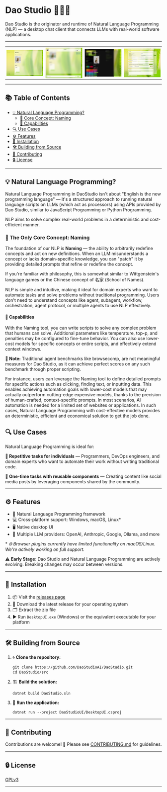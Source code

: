 # Dao Studio 🧑‍💻✨

Dao Studio is the originator and runtime of Natural Language Programming (NLP) — a desktop chat client that connects LLMs with real-world software applications.

---

<div align="center">
   <table role="presentation" style="border-collapse: collapse;">
      <tr>
         <td style="padding:4px"><img src="Assets/ScreenSnapshot/1.png" alt="Dao Studio UI 1" style="max-width:100%;height:auto;display:block;" /></td>
         <td style="padding:4px"><img src="Assets/ScreenSnapshot/2.png" alt="Dao Studio UI 2" style="max-width:100%;height:auto;display:block;" /></td>
         <td style="padding:4px"><img src="Assets/ScreenSnapshot/3.png" alt="Dao Studio UI 3" style="max-width:100%;height:auto;display:block;" /></td>
         <td style="padding:4px"><img src="Assets/ScreenSnapshot/4.png" alt="Dao Studio UI 4" style="max-width:100%;height:auto;display:block;" /></td>
      </tr>
   </table>
</div>

---

## 📚 Table of Contents

 - [💡 Natural Language Programming?](#natural-language-programming)
    - [🧩 Core Concept: Naming](#core-concept-naming)
    - [🎯 Capabilities](#capabilities)
 - [🔍 Use Cases](#use-cases)
 - [⚙️ Features](#features)
 - [🚀 Installation](#installation)
 - [🛠️ Building from Source](#building-from-source)
 - [📝 Contributing](#contributing)
 - [🔒 License](#license)

---

## 💡 Natural Language Programming?

Natural Language Programming in DaoStudio isn't about "English is the new programming language" — it's a structured approach to running natural language scripts on LLMs (which act as processors) using APIs provided by Dao Studio, similar to JavaScript Programming or Python Programming.

NLP aims to solve complex real-world problems in a deterministic and cost-efficient manner.


### 🧩 The Only Core Concept: Naming

The foundation of our NLP is **Naming** — the ability to arbitrarily redefine concepts and act on new definitions. When an LLM misunderstands a concept or lacks domain-specific knowledge, you can "patch" it by providing detailed prompts that refine or redefine the concept.

If you're familiar with philosophy, this is somewhat similar to Wittgenstein's language games or the Chinese concept of 名家 (School of Names).

NLP is simple and intuitive, making it ideal for domain experts who want to automate tasks and solve problems without traditional programming.
Users don't need to understand concepts like agent, subagent, workflow, orchestration, agent protocol, or multiple agents to use NLP effectively.

#### 🎯 Capabilities

With the Naming tool, you can write scripts to solve any complex problem that humans can solve. Additional parameters like temperature, top-p, and penalties may be configured to fine-tune behavior. 
You can also use lower-cost models for specific concepts or entire scripts, and effectively extend context windows. 

**📝 Note:** Traditional agent benchmarks like browsecomp, are not meaningful measures for Dao Studio, as it can achieve perfect scores on any such benchmark through proper scripting.

For instance, users can leverage the Naming tool to define detailed prompts for specific actions such as clicking, finding text, or inputting data. This enables achieving automation goals with lower-cost models that may actually outperform cutting-edge expensive models, thanks to the precision of human-crafted, context-specific prompts. In most scenarios, AI automation is needed for a limited set of websites or applications. In such cases, Natural Language Programming with cost-effective models provides an deterministic, efficient and economical solution to get the job done.

## 🔍 Use Cases

Natural Language Programming is ideal for:

**🔁 Repetitive tasks for individuals** — Programmers, DevOps engineers, and domain experts who want to automate their work without writing traditional code.

**🧩 One-time tasks with reusable components** — Creating content like social media posts by leveraging components shared by the community.

---


## ⚙️ Features

- 🧠 Natural Language Programming framework
- 💻 Cross-platform support: Windows, macOS, Linux*
- 🖥️ Native desktop UI
- 🔌 Multiple LLM providers: OpenAI, Anthropic, Google, Ollama, and more


\* *🌐 Browser plugins currently have limited functionality on macOS/Linux. We're actively working on full support.*

⚠️ **Early Stage**: Dao Studio and Natural Language Programming are actively evolving. Breaking changes may occur between versions.

---


## 🚀 Installation

1. 📦 Visit the [releases page](https://github.com/DaoStudioAI/DaoStudio/releases)
2. 💾 Download the latest release for your operating system
3. 🗂️ Extract the zip file
4. ▶️ Run `DesktopUI.exe` (Windows) or the equivalent executable for your platform

---


## 🛠️ Building from Source

1. 🌀 **Clone the repository:**
   ```
   git clone https://github.com/DaoStudioAI/DaoStudio.git
   cd DaoStudio/src
   ```

2. 🏗️ **Build the solution:**
   ```
   dotnet build DaoStudio.sln
   ```

3. 🚦 **Run the application:**
   ```
   dotnet run --project DaoStudioUI/DesktopUI.csproj
   ```


---


## 📝 Contributing

Contributions are welcome! 🤝 Please see [CONTRIBUTING.md](CONTRIBUTING.md) for guidelines.


---


## 🔒 License

[GPLv3](LICENSE)

---
